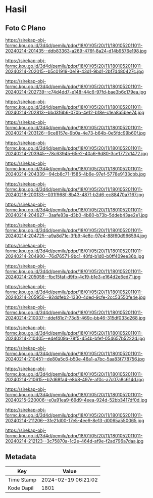 # Hasil

## Foto C Plano

https://sirekap-obj-formc.kpu.go.id/3d4d/pemilu/pdpr/18/01/05/20/11/1801052011011-20240214-201435--ddb83363-a269-476f-8a24-d14b9576e198.jpg

https://sirekap-obj-formc.kpu.go.id/3d4d/pemilu/pdpr/18/01/05/20/11/1801052011011-20240214-202015--b5c01919-0e19-43d1-9bd1-2bf7d480427c.jpg

https://sirekap-obj-formc.kpu.go.id/3d4d/pemilu/pdpr/18/01/05/20/11/1801052011011-20240214-202739--c74d4dd7-e148-44c6-97fd-bae3b6c179ea.jpg

https://sirekap-obj-formc.kpu.go.id/3d4d/pemilu/pdpr/18/01/05/20/11/1801052011011-20240214-202813--bbd3f6b6-070b-4e12-b18e-c1ea8a5bee74.jpg

https://sirekap-obj-formc.kpu.go.id/3d4d/pemilu/pdpr/18/01/05/20/11/1801052011011-20240214-203126--9ce8157e-9b0a-4e73-b64b-0e5fdc99b60f.jpg

https://sirekap-obj-formc.kpu.go.id/3d4d/pemilu/pdpr/18/01/05/20/11/1801052011011-20240214-203945--78c63945-65e2-40a6-9d80-3ce1772c1472.jpg

https://sirekap-obj-formc.kpu.go.id/3d4d/pemilu/pdpr/18/01/05/20/11/1801052011011-20240214-204339--94cb8c71-1585-4b6e-97ef-5778e9133cbb.jpg

https://sirekap-obj-formc.kpu.go.id/3d4d/pemilu/pdpr/18/01/05/20/11/1801052011011-20240218-200133--031f968f-8b43-487f-b2d6-ec88470a7167.jpg

https://sirekap-obj-formc.kpu.go.id/3d4d/pemilu/pdpr/18/01/05/20/11/1801052011011-20240214-204627--3aafe83a-d3b0-4b80-b73b-5ddeb43ae2e1.jpg

https://sirekap-obj-formc.kpu.go.id/3d4d/pemilu/pdpr/18/01/05/20/11/1801052011011-20240214-204725--a9a8d71e-3fb9-4e8c-97e4-88f60d966594.jpg

https://sirekap-obj-formc.kpu.go.id/3d4d/pemilu/pdpr/18/01/05/20/11/1801052011011-20240214-204900--76d76571-9bc1-40fd-b1d0-b0ff409ee36b.jpg

https://sirekap-obj-formc.kpu.go.id/3d4d/pemilu/pdpr/18/01/05/20/11/1801052011011-20240214-205058--fbc15faf-d9fb-4c19-b1e3-e164d2e6ed71.jpg

https://sirekap-obj-formc.kpu.go.id/3d4d/pemilu/pdpr/18/01/05/20/11/1801052011011-20240214-205950--92ddfeb2-1330-4ded-9cfe-2cc53550fe4e.jpg

https://sirekap-obj-formc.kpu.go.id/3d4d/pemilu/pdpr/18/01/05/20/11/1801052011011-20240214-210037--ddef81c7-73d5-469c-bb46-315df033d268.jpg

https://sirekap-obj-formc.kpu.go.id/3d4d/pemilu/pdpr/18/01/05/20/11/1801052011011-20240214-210405--e4ef409a-78f5-454b-bfef-054657b5222d.jpg

https://sirekap-obj-formc.kpu.go.id/3d4d/pemilu/pdpr/18/01/05/20/11/1801052011011-20240214-210451--de80a5c6-b50e-46a1-a7bc-5aa83f778756.jpg

https://sirekap-obj-formc.kpu.go.id/3d4d/pemilu/pdpr/18/01/05/20/11/1801052011011-20240214-210615--b2d68fa4-e8b8-497e-af0c-a7c07a8c614d.jpg

https://sirekap-obj-formc.kpu.go.id/3d4d/pemilu/pdpr/18/01/05/20/11/1801052011011-20240215-220006--e0a91ea9-69d9-4eea-924d-52bb3417df0d.jpg

https://sirekap-obj-formc.kpu.go.id/3d4d/pemilu/pdpr/18/01/05/20/11/1801052011011-20240214-211206--3fe21d00-17e5-4ee9-8e13-d0065a550065.jpg

https://sirekap-obj-formc.kpu.go.id/3d4d/pemilu/pdpr/18/01/05/20/11/1801052011011-20240214-212123--3c75870a-1c2e-464d-af9e-f2ad796a7daa.jpg


## Metadata

| Key        | Value               |
| ---------- | ------------------- |
| Time Stamp | 2024-02-19 06:21:02 |
| Kode Dapil | 1801                |




